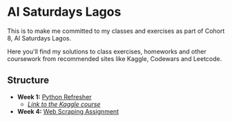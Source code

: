 # AI Saturdays Lagos 

This is to make me committed to my classes and exercises as part of Cohort 8, AI Saturdays Lagos.

Here you'll find my solutions to class exercises, homeworks and other coursework from recommended sites like Kaggle, Codewars and Leetcode.

## Structure

- __Week 1:__ [Python Refresher](https://github.com/ssarrayya/ai_saturdays/tree/main/Week%201%20-%20Python%20Refresher)
    - [_Link to the Kaggle course_](https://www.kaggle.com/learn/python)  
- __Week 4:__ [Web Scraping Assignment](https://github.com/ssarrayya/ai_saturdays/tree/main/Week%204%20-%20Web%20Scraping%20Assignment)

         
